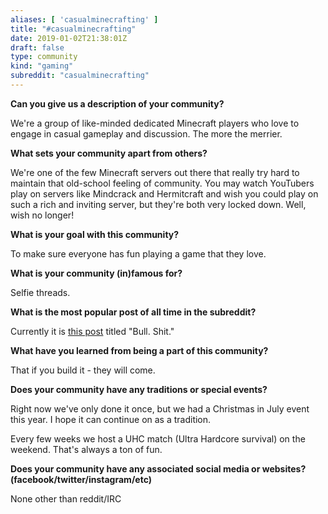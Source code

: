 ```yaml
---
aliases: [ 'casualminecrafting' ]
title: "#casualminecrafting"
date: 2019-01-02T21:38:01Z
draft: false
type: community
kind: "gaming"
subreddit: "casualminecrafting"
---
```

**Can you give us a description of your community?**

We're a group of like-minded dedicated Minecraft players who love to engage in casual gameplay and discussion. The more the merrier.

**What sets your community apart from others?**

We're one of the few Minecraft servers out there that really try hard to maintain that old-school feeling of community. You may watch YouTubers play on servers like Mindcrack and Hermitcraft and wish you could play on such a rich and inviting server, but they're both very locked down. Well, wish no longer!

**What is your goal with this community?**

To make sure everyone has fun playing a game that they love.

**What is your community (in)famous for?**

Selfie threads.

**What is the most popular post of all time in the subreddit?**

Currently it is [this post](https://www.reddit.com/r/casualminecrafting/comments/2y9ynk/bull_shit/) titled "Bull. Shit."

**What have you learned from being a part of this community?**

That if you build it - they will come.

**Does your community have any traditions or special events?**

Right now we've only done it once, but we had a Christmas in July event this year. I hope it can continue on as a tradition.

Every few weeks we host a UHC match (Ultra Hardcore survival) on the weekend. That's always a ton of fun.

**Does your community have any associated social media or websites? (facebook/twitter/instagram/etc)**

None other than reddit/IRC
